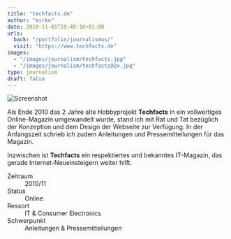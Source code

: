 ```yaml
---
title: "techfacts.de"
author: "mirko"
date: 2010-11-01T19:49:16+01:00
urls:
  back: "/portfolio/journalismus/"
  visit: "https://www.techfacts.de"
images:
  - "/images/journalism/techfacts.jpg"
  - "/images/journalism/techfacts@2x.jpg"
type: journalism
draft: false
---
```


![Screenshot](/images/journalism/techfacts.jpg)

Als Ende 2010 das 2 Jahre alte Hobbyprojekt **Techfacts** in ein vollwertiges Online-Magazin umgewandelt wurde, stand ich mit Rat und Tat bezüglich der Konzeption und dem Design der Webseite zur Verfügung. In der Anfangszeit schrieb ich zudem Anleitungen und Pressemitteilungen für das Magazin.

Inzwischen ist **Techfacts** ein respektiertes und bekanntes IT-Magazin, das gerade Internet-Neueinsteigern weiter hilft.

<dl>
  <dt>Zeitraum</dt><dd>2010/11</dd>
  <dt>Status</dt><dd>Online</dd>
  <dt>Ressort</dt><dd>IT & Consumer Electronics</dd>
  <dt>Schwerpunkt</dt><dd>Anleitungen & Pressemitteilungen</dd>
</dl>